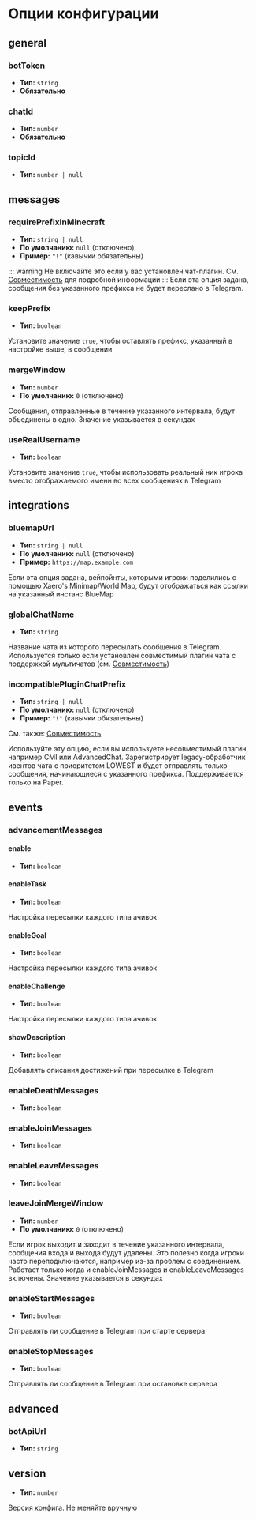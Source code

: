 <!-- Generated by codegen/generate_config.py. Do not modify-->
# Опции конфигурации

## general

### botToken

- **Тип:** `string`
- **Обязательно**

### chatId

- **Тип:** `number`
- **Обязательно**

### topicId

- **Тип:** `number | null`

## messages

### requirePrefixInMinecraft

- **Тип:** `string | null`
- **По умолчанию:** `null` (отключено)
- **Пример:** `"!"` (кавычки обязательны)

::: warning
Не включайте это если у вас установлен чат-плагин.
См. [Совместимость](https://tgbridge.vanutp.dev/ru/compatibility#chat) для подробной информации
:::
Если эта опция задана, сообщения без указанного префикса не будет переслано в Telegram.


### keepPrefix

- **Тип:** `boolean`

Установите значение `true`, чтобы оставлять префикс, указанный в настройке выше, в сообщении


### mergeWindow

- **Тип:** `number`
- **По умолчанию:** `0` (отключено)

Сообщения, отправленные в течение указанного интервала, будут объединены в одно.
Значение указывается в секундах


### useRealUsername

- **Тип:** `boolean`

Установите значение `true`, чтобы использовать реальный ник игрока вместо отображаемого имени
во всех сообщениях в Telegram


## integrations

### bluemapUrl

- **Тип:** `string | null`
- **По умолчанию:** `null` (отключено)
- **Пример:** `https://map.example.com`

Если эта опция задана, вейпойнты, которыми игроки поделились с помощью
Xaero's Minimap/World Map, будут отображаться как ссылки на указанный инстанс BlueMap


### globalChatName

- **Тип:** `string`

Название чата из которого пересылать сообщения в Telegram.
Используется только если установлен совместимый плагин чата с поддержкой мультичатов
(см. [Совместимость](https://tgbridge.vanutp.dev/ru/compatibility#chat))


### incompatiblePluginChatPrefix

- **Тип:** `string | null`
- **По умолчанию:** `null` (отключено)
- **Пример:** `"!"` (кавычки обязательны)

См. также: [Совместимость](https://tgbridge.vanutp.dev/ru/compatibility#chat)

Используйте эту опцию, если вы используете несовместимый плагин, например CMI или AdvancedChat.
Зарегистрирует legacy-обработчик ивентов чата с приоритетом LOWEST
и будет отправлять только сообщения, начинающиеся с указанного префикса.
Поддерживается только на Paper.


## events

### advancementMessages

#### enable

- **Тип:** `boolean`

#### enableTask

- **Тип:** `boolean`

Настройка пересылки каждого типа ачивок


#### enableGoal

- **Тип:** `boolean`

Настройка пересылки каждого типа ачивок


#### enableChallenge

- **Тип:** `boolean`

Настройка пересылки каждого типа ачивок


#### showDescription

- **Тип:** `boolean`

Добавлять описания достижений при пересылке в Telegram


### enableDeathMessages

- **Тип:** `boolean`

### enableJoinMessages

- **Тип:** `boolean`

### enableLeaveMessages

- **Тип:** `boolean`

### leaveJoinMergeWindow

- **Тип:** `number`
- **По умолчанию:** `0` (отключено)

Если игрок выходит и заходит в течение указанного интервала,
сообщения входа и выхода будут удалены.
Это полезно когда игроки часто переподключаются, например из-за проблем с соединением.
Работает только когда и enableJoinMessages и enableLeaveMessages включены.
Значение указывается в секундах


### enableStartMessages

- **Тип:** `boolean`

Отправлять ли сообщение в Telegram при старте сервера


### enableStopMessages

- **Тип:** `boolean`

Отправлять ли сообщение в Telegram при остановке сервера


## advanced

### botApiUrl

- **Тип:** `string`

## version

- **Тип:** `number`

Версия конфига. Не меняйте вручную

